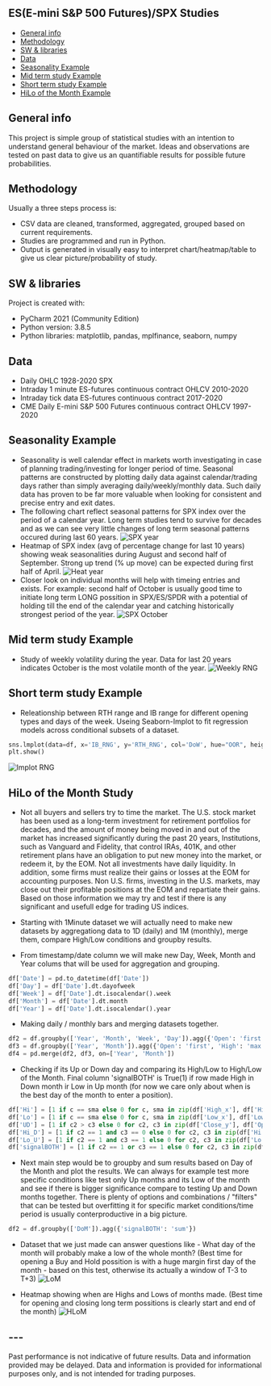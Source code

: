 ## ES(E-mini S&P 500 Futures)/SPX Studies
* [General info](#general-info)
* [Methodology](#methodology)
* [SW & libraries](#sw-&-libraries)
* [Data](#data)
* [Seasonality Example](#seasonality-example)
* [Mid term study Example](#mid-term-study-example)
* [Short term study Example](#short-term-study-example)
* [HiLo of the Month Example](#hilo-month-example)

## General info
This project is simple group of statistical studies with an intention to understand general behaviour of the market. Ideas and observations are tested on past data to give us an quantifiable results for possible future probabilities.

## Methodology
Usually a three steps process is:
* CSV data are cleaned, transformed, aggregated, grouped based on current requirements. 
* Studies are programmed and run in Python.
* Output is generated in visually easy to interpret chart/heatmap/table to give us clear picture/probability of study.

## SW & libraries
Project is created with:
* PyCharm 2021 (Community Edition)
* Python version: 3.8.5
* Python libraries: matplotlib, pandas,  mplfinance, seaborn, numpy 

## Data
* Daily OHLC 1928-2020 SPX
* Intraday 1 minute ES-futures continuous contract OHLCV 2010-2020
* Intraday tick data ES-futures continuous contract 2017-2020
* CME Daily E-mini S&P 500 Futures continuous contract OHLCV 1997-2020

## Seasonality Example
* Seasonality is well calendar effect in markets worth investigating in case of planning trading/investing for longer period of time. Seasonal patterns are constructed by plotting daily data against calendar/trading days rather than simply averaging daily/weekly/monthly data. Such daily data has proven to be far more valuable when looking for consistent and precise entry and exit dates.
* The following chart reflect seasonal patterns for SPX index over the period of a calendar year. Long term studies tend to survive for decades and as we can see very little changes of long term seasonal patterns occured during last 60 years.
![SPX year](https://github.com/vldmrmrv/ES-studies-sample-DataScience/blob/main/000_seasonality_all/Y%20seasonality.png)
* Heatmap of SPX index (avg of percentage change for last 10 years) showing weak seasonalities during August and second half of September. Strong up trend (% up move) can be expected during first half of April. 
![Heat year](https://github.com/vldmrmrv/ES-studies-sample-DataScience/blob/main/000_seasonality_all/00a_heatmap_p_Open%20to%20Close%20_%20UPDOWN%20(RTH%20range).png)
* Closer look on individual months will help with timeing entries and exists. For example: second half of October is usually good time to initiate long term LONG possition in SPX/ES/SPDR with a potential of holding till the end of the calendar year and catching historically strongest period of the year.
![SPX October](https://github.com/vldmrmrv/ES-studies-sample-DataScience/blob/main/000_seasonality_all/10_October.png)

## Mid term study Example
*  Study of weekly volatility during the year. Data for last 20 years indicates October is the most volatile month of the year.
![Weekly RNG](https://github.com/vldmrmrv/ES-studies-sample-DataScience/blob/main/004_heatmap_W_pR_HL_mean.png) 

## Short term study Example
*  Releationship between RTH range and IB range for different opening types and days of the week. Useing Seaborn-Implot to fit regression models across conditional subsets of a dataset.
```python
sns.lmplot(data=df, x='IB_RNG', y='RTH_RNG', col='DoW', hue="OOR", height=5)
plt.show()
```
![Implot RNG](https://github.com/vldmrmrv/ES-studies-sample-DataScience/blob/main/002_lmplot_of_IB_rng_and_RTH_rng_SAMPLE.png)

## HiLo of the Month Study
*  Not all buyers and sellers try to time the market. The U.S. stock market has been used as a long-term investment for retirement portfolios for decades, and the amount of money being moved in and out of the market has increased significantly during the past 20 years, Institutions, such as Vanguard and Fidelity, that control IRAs, 401K, and other retirement plans have an obligation to put new money into the market, or redeem it, by the EOM. Not all investments have daily liquidity. In addition, some firms must realize their gains or losses at the EOM for accounting purposes. Non U.S. firms, investing in the U.S. markets, may close out their profitable positions at the EOM and repartiate their gains. Based on those information we may try and test if there is any significant and usefull edge for trading US indices.
*  Starting with 1Minute dataset we will actually need to make new datasets by aggregationg data to 1D (daily) and 1M (monthly), merge them, compare High/Low conditions and groupby results.

* From timestamp/date column we will make new Day, Week, Month and Year colums that will be used for aggregation and grouping.
```python
df['Date'] = pd.to_datetime(df['Date'])
df['Day'] = df['Date'].dt.dayofweek
df['Week'] = df['Date'].dt.isocalendar().week
df['Month'] = df['Date'].dt.month
df['Year'] = df['Date'].dt.isocalendar().year
```
* Making daily / monthly bars and merging datasets together.
```python
df2 = df.groupby(['Year', 'Month', 'Week', 'Day']).agg({'Open': 'first', 'High': 'max', 'Low': 'min', 'Close': 'last'})
df3 = df.groupby(['Year', 'Month']).agg({'Open': 'first', 'High': 'max', 'Low': 'min', 'Close': 'last'})
df4 = pd.merge(df2, df3, on=['Year', 'Month'])
```

* Checking if its Up or Down day and comparing its High/Low to High/Low of the Month. Final column 'signalBOTH' is True(1) if row made High in Down month ir Low in Up month (for now we care only about when is the best day of the month to enter a position).
```python
df['Hi'] = [1 if c == sma else 0 for c, sma in zip(df['High_x'], df['High_y'])]
df['Lo'] = [1 if c == sma else 0 for c, sma in zip(df['Low_x'], df['Low_y'])]
df['UD'] = [1 if c2 > c3 else 0 for c2, c3 in zip(df['Close_y'], df['Open_y'])]
df['Hi_D'] = [1 if c2 == 1 and c3 == 0 else 0 for c2, c3 in zip(df['Hi'], df['UD'])]
df['Lo_U'] = [1 if c2 == 1 and c3 == 1 else 0 for c2, c3 in zip(df['Lo'], df['UD'])]
df['signalBOTH'] = [1 if c2 == 1 or c3 == 1 else 0 for c2, c3 in zip(df['Hi_D'], df['Lo_U'])]
```

* Next main step would be to groupby and sum results based on Day of the Month and plot the results. We can always for example test more specific conditions like test only Up months and its Low of the month and see if there is bigger significance compare to testing Up and Down months together. There is plenty of options and combinations / "filters" that can be tested but overfitting it for specific market conditions/time period is usually conterproductive in a big picture.
```python
df2 = df.groupby(['DoM']).agg({'signalBOTH': 'sum'})
```
*  Dataset that we just made can answer questions like - What day of the month will probably make a low of the whole month? (Best time for opening a Buy and Hold possition is with a huge margin first day of the month - based on this test, otherwise its actually a window of T-3 to T+3)
![LoM](https://github.com/vldmrmrv/ES-studies-sample-DataScience/blob/main/011_M%20Lo%20v%20UM%20by%20TDoM.png) 

*  Heatmap showing when are Highs and Lows of months made. (Best time for opening and closing long term possitions is clearly start and end of the month)
![HLoM](https://github.com/vldmrmrv/ES-studies-sample-DataScience/blob/main/010_heatmap_M_HoL_sum%20(RTH).png) 

## ---
Past performance is not indicative of future results. Data and information provided may be delayed. Data and information is provided for informational purposes only, and is not intended for trading purposes.
